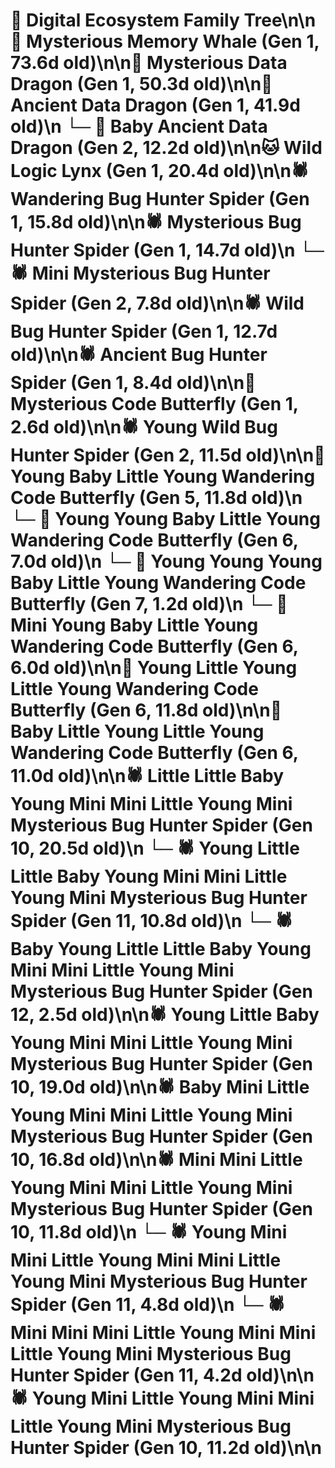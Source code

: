 # 🌳 Digital Ecosystem Family Tree\n\n🐋 Mysterious Memory Whale (Gen 1, 73.6d old)\n\n🐉 Mysterious Data Dragon (Gen 1, 50.3d old)\n\n🐉 Ancient Data Dragon (Gen 1, 41.9d old)\n  └─ 🐉 Baby Ancient Data Dragon (Gen 2, 12.2d old)\n\n🐱 Wild Logic Lynx (Gen 1, 20.4d old)\n\n🕷️ Wandering Bug Hunter Spider (Gen 1, 15.8d old)\n\n🕷️ Mysterious Bug Hunter Spider (Gen 1, 14.7d old)\n  └─ 🕷️ Mini Mysterious Bug Hunter Spider (Gen 2, 7.8d old)\n\n🕷️ Wild Bug Hunter Spider (Gen 1, 12.7d old)\n\n🕷️ Ancient Bug Hunter Spider (Gen 1, 8.4d old)\n\n🦋 Mysterious Code Butterfly (Gen 1, 2.6d old)\n\n🕷️ Young Wild Bug Hunter Spider (Gen 2, 11.5d old)\n\n🦋 Young Baby Little Young Wandering Code Butterfly (Gen 5, 11.8d old)\n  └─ 🦋 Young Young Baby Little Young Wandering Code Butterfly (Gen 6, 7.0d old)\n    └─ 🦋 Young Young Young Baby Little Young Wandering Code Butterfly (Gen 7, 1.2d old)\n  └─ 🦋 Mini Young Baby Little Young Wandering Code Butterfly (Gen 6, 6.0d old)\n\n🦋 Young Little Young Little Young Wandering Code Butterfly (Gen 6, 11.8d old)\n\n🦋 Baby Little Young Little Young Wandering Code Butterfly (Gen 6, 11.0d old)\n\n🕷️ Little Little Baby Young Mini Mini Little Young Mini Mysterious Bug Hunter Spider (Gen 10, 20.5d old)\n  └─ 🕷️ Young Little Little Baby Young Mini Mini Little Young Mini Mysterious Bug Hunter Spider (Gen 11, 10.8d old)\n    └─ 🕷️ Baby Young Little Little Baby Young Mini Mini Little Young Mini Mysterious Bug Hunter Spider (Gen 12, 2.5d old)\n\n🕷️ Young Little Baby Young Mini Mini Little Young Mini Mysterious Bug Hunter Spider (Gen 10, 19.0d old)\n\n🕷️ Baby Mini Little Young Mini Mini Little Young Mini Mysterious Bug Hunter Spider (Gen 10, 16.8d old)\n\n🕷️ Mini Mini Little Young Mini Mini Little Young Mini Mysterious Bug Hunter Spider (Gen 10, 11.8d old)\n  └─ 🕷️ Young Mini Mini Little Young Mini Mini Little Young Mini Mysterious Bug Hunter Spider (Gen 11, 4.8d old)\n  └─ 🕷️ Mini Mini Mini Little Young Mini Mini Little Young Mini Mysterious Bug Hunter Spider (Gen 11, 4.2d old)\n\n🕷️ Young Mini Little Young Mini Mini Little Young Mini Mysterious Bug Hunter Spider (Gen 10, 11.2d old)\n\n